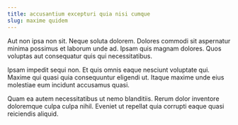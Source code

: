 ```yaml
---
title: accusantium excepturi quia nisi cumque
slug: maxime quidem
---
```


Aut non ipsa non sit. Neque soluta dolorem. Dolores commodi sit aspernatur minima possimus et laborum unde ad. Ipsam quis magnam dolores. Quos voluptas aut consequatur quis qui necessitatibus.

Ipsam impedit sequi non. Et quis omnis eaque nesciunt voluptate qui. Maxime qui quasi quia consequuntur eligendi ut. Itaque maxime unde eius molestiae eum incidunt accusamus quasi.

Quam ea autem necessitatibus ut nemo blanditiis. Rerum dolor inventore doloremque culpa culpa nihil. Eveniet ut repellat quia corrupti eaque quasi reiciendis aliquid.
